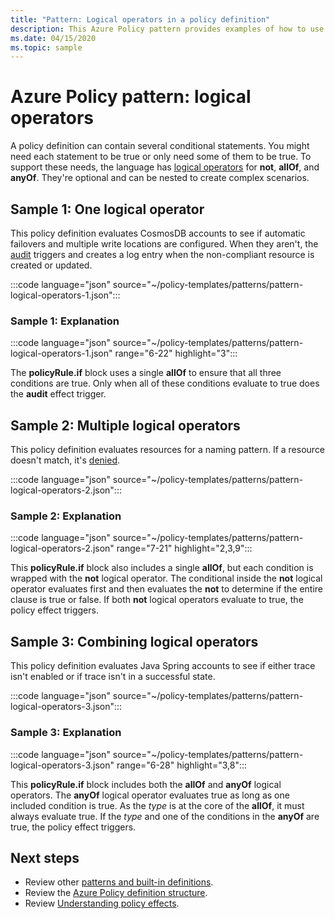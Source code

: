 ```yaml
---
title: "Pattern: Logical operators in a policy definition"
description: This Azure Policy pattern provides examples of how to use the logical operators in a policy definition.
ms.date: 04/15/2020
ms.topic: sample
---
```

# Azure Policy pattern: logical operators

A policy definition can contain several conditional statements. You might need each statement to be
true or only need some of them to be true. To support these needs, the language has
[logical operators](../concepts/definition-structure.md#logical-operators) for **not**, **allOf**,
and **anyOf**. They're optional and can be nested to create complex scenarios.

## Sample 1: One logical operator

This policy definition evaluates CosmosDB accounts to see if automatic failovers and multiple write
locations are configured. When they aren't, the [audit](../concepts/effects.md#audit) triggers
and creates a log entry when the non-compliant resource is created or updated.

:::code language="json" source="~/policy-templates/patterns/pattern-logical-operators-1.json":::

### Sample 1: Explanation

:::code language="json" source="~/policy-templates/patterns/pattern-logical-operators-1.json" range="6-22" highlight="3":::

The **policyRule.if** block uses a single **allOf** to ensure that all three conditions are true.
Only when all of these conditions evaluate to true does the **audit** effect trigger.

## Sample 2: Multiple logical operators

This policy definition evaluates resources for a naming pattern. If a resource doesn't match, it's
[denied](../concepts/effects.md#deny).

:::code language="json" source="~/policy-templates/patterns/pattern-logical-operators-2.json":::

### Sample 2: Explanation

:::code language="json" source="~/policy-templates/patterns/pattern-logical-operators-2.json" range="7-21" highlight="2,3,9":::

This **policyRule.if** block also includes a single **allOf**, but each condition is wrapped with
the **not** logical operator. The conditional inside the **not** logical operator evaluates first
and then evaluates the **not** to determine if the entire clause is true or false. If both **not**
logical operators evaluate to true, the policy effect triggers.

## Sample 3: Combining logical operators

This policy definition evaluates Java Spring accounts to see if either trace isn't enabled or if
trace isn't in a successful state.

:::code language="json" source="~/policy-templates/patterns/pattern-logical-operators-3.json":::

### Sample 3: Explanation

:::code language="json" source="~/policy-templates/patterns/pattern-logical-operators-3.json" range="6-28" highlight="3,8":::

This **policyRule.if** block includes both the **allOf** and **anyOf** logical operators. The
**anyOf** logical operator evaluates true as long as one included condition is true. As the _type_
is at the core of the **allOf**, it must always evaluate true. If the _type_ and one of the
conditions in the **anyOf** are true, the policy effect triggers.

## Next steps

- Review other [patterns and built-in definitions](./index.md).
- Review the [Azure Policy definition structure](../concepts/definition-structure.md).
- Review [Understanding policy effects](../concepts/effects.md).
